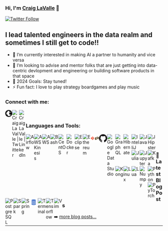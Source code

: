 ### Hi, I'm [Craig LaValle][website] 👋 

[![Twitter Follow](https://img.shields.io/twitter/follow/CraigLaValle?color=1DA1F2&logo=twitter&style=for-the-badge)](https://twitter.com/intent/follow?original_referer=https%3A%2F%2Fgithub.com%2clavalle&screen_name=CraigLaValle)

## I lead talented engineers in the data realm and sometimes I still get to code!!

- 🌱 I’m currently interested in making AI a partner to humanity and vice versa
- 👯 I’m looking to advise and mentor folks that are just getting into data-centric devlopment and engineering or building software products in that space
- 🥅 2024 Goals: Stay tuned!
- ⚡ Fun fact: I love to play strategy boardgames and play music

### Connect with me:

[<img align="left" alt="craiglavalle.com" width="22px" src="https://raw.githubusercontent.com/iconic/open-iconic/master/svg/globe.svg" />][website]
[<img align="left" alt="CraigLaValle | Twitter" width="22px" src="https://cdn.jsdelivr.net/npm/simple-icons@v3/icons/twitter.svg" />][twitter]
[<img align="left" alt="CraigLaValle | LinkedIn" width="22px" src="https://cdn.jsdelivr.net/npm/simple-icons@v3/icons/linkedin.svg" />][linkedin]

<br />

### Languages and Tools:

<img align="left" alt="Airflow" width="26px" src="https://raw.githubusercontent.com/get-icon/geticon/master/icons/airflow.svg" />  
<img align="left" alt="AWS Kinesis" width="26px" src="https://raw.githubusercontent.com/get-icon/geticon/master/icons/aws-kinesis.svg" />  
<img align="left" alt="AWS" width="26px" src="https://raw.githubusercontent.com/get-icon/geticon/master/icons/aws.svg" />  
<img align="left" alt="Bash" width="26px" src="https://raw.githubusercontent.com/get-icon/geticon/master/icons/bash.svg" />  
<img align="left" alt="CentOS" width="26px" src="https://raw.githubusercontent.com/get-icon/geticon/master/icons/centos-icon.svg" />  
<img align="left" alt="Docker" width="26px" src="https://raw.githubusercontent.com/get-icon/geticon/master/icons/docker-icon.svg" />  
<img align="left" alt="Eclipse" width="26px" src="https://raw.githubusercontent.com/get-icon/geticon/master/icons/eclipse.svg" />  
<img align="left" alt="Ethereum" width="26px" src="https://raw.githubusercontent.com/get-icon/geticon/master/icons/ethereum.svg" />  
<img align="left" alt="Git" width="26px" src="https://raw.githubusercontent.com/github/explore/80688e429a7d4ef2fca1e82350fe8e3517d3494d/topics/git/git.png" />  
<img align="left" alt="GitHub" width="26px" src="https://raw.githubusercontent.com/github/explore/78df643247d429f6cc873026c0622819ad797942/topics/github/github.png" />  
<img align="left" alt="Google Data Studio" width="26px" src="https://raw.githubusercontent.com/get-icon/geticon/master/icons/google-data-studio.svg" />  
<img align="left" alt="GraphQL" width="26px" src="https://raw.githubusercontent.com/get-icon/geticon/master/icons/graphql.svg" />  
<img align="left" alt="Hibernate" width="26px" src="https://raw.githubusercontent.com/get-icon/geticon/master/icons/hibernate.svg" />  
<img align="left" alt="IntelliJ" width="26px" src="https://raw.githubusercontent.com/get-icon/geticon/master/icons/intellij-idea.svg" />  
<img align="left" alt="Java" width="26px" src="https://raw.githubusercontent.com/get-icon/geticon/master/icons/java.svg" />  
<img align="left" alt="JHipster" width="26px" src="https://raw.githubusercontent.com/get-icon/geticon/master/icons/jhipster.svg" />  
<img align="left" alt="Julia" width="26px" src="https://raw.githubusercontent.com/get-icon/geticon/master/icons/julia.svg" />  
<img align="left" alt="Jupyter" width="26px" src="https://raw.githubusercontent.com/get-icon/geticon/master/icons/jupyter.svg" />  
<img align="left" alt="Kafka" width="26px" src="https://raw.githubusercontent.com/get-icon/geticon/master/icons/kafka-icon.svg" />  
<img align="left" alt="Kong" width="26px" src="https://raw.githubusercontent.com/get-icon/geticon/master/icons/kong.svg" />  
<img align="left" alt="Linux" width="26px" src="https://raw.githubusercontent.com/get-icon/geticon/master/icons/linux-tux.svg" />  
<img align="left" alt="Lua" width="26px" src="https://raw.githubusercontent.com/get-icon/geticon/master/icons/lua.svg" />  
<img align="left" alt="Numpy" width="26px" src="https://raw.githubusercontent.com/get-icon/geticon/master/icons/numpy-icon.svg" />  
<img align="left" alt="Python" width="26px" src="https://raw.githubusercontent.com/get-icon/geticon/master/icons/python.svg" />  
<img align="left" alt="PyTorch" width="26px" src="https://raw.githubusercontent.com/get-icon/geticon/master/icons/pytorch.svg" />  
<img align="left" alt="PostgreSQL" width="26px" src="https://raw.githubusercontent.com/get-icon/geticon/master/icons/postgresql.svg" />  
<img align="left" alt="Spark" width="26px" src="https://raw.githubusercontent.com/get-icon/geticon/master/icons/spark.svg" />  
<img align="left" alt="Spring" width="26px" src="https://raw.githubusercontent.com/get-icon/geticon/master/icons/spring.svg" />  
<img align="left" alt="SQL" width="26px" src="https://raw.githubusercontent.com/github/explore/80688e429a7d4ef2fca1e82350fe8e3517d3494d/topics/sql/sql.png" />  
<img align="left" alt="Terminal" width="26px" src="https://raw.githubusercontent.com/get-icon/geticon/master/icons/terminal.svg" />  
<img align="left" alt="Tensorflow" width="26px" src="https://raw.githubusercontent.com/get-icon/geticon/master/icons/tensorflow.svg" />  
<img align="left" alt="Vim" width="26px" src="https://raw.githubusercontent.com/get-icon/geticon/master/icons/vim.svg" />  

<br />
<br />

### 📕 Latest Blog Posts

<!-- BLOG-POST-LIST:START -->

<!-- BLOG-POST-LIST:END -->

➡️ [more blog posts...](https://craiglavalle.com)

---

<!-- <details>
  <summary>:zap: Recent GitHub Activity</summary> -->
  
<!--START_SECTION:activity-->

<!--END_SECTION:activity-->

<!-- </details> -->

<!-- <details>
  <summary>:zap: GitHub Stats</summary>

  <img align="left" alt="clavalle's GitHub Stats" src="https://github-readme-stats.clavalle.vercel.app/api?username=clavalle&show_icons=true&hide_border=true" />

</details> -->

[website]: https://craiglavalle.com
[twitter]: https://twitter.com/CraigLaValle
[youtube]: https://youtube.com/channel/UCprGZNy-FSXzIyM1EV555HQ
[linkedin]: https://www.linkedin.com/in/craig-lavalle/
